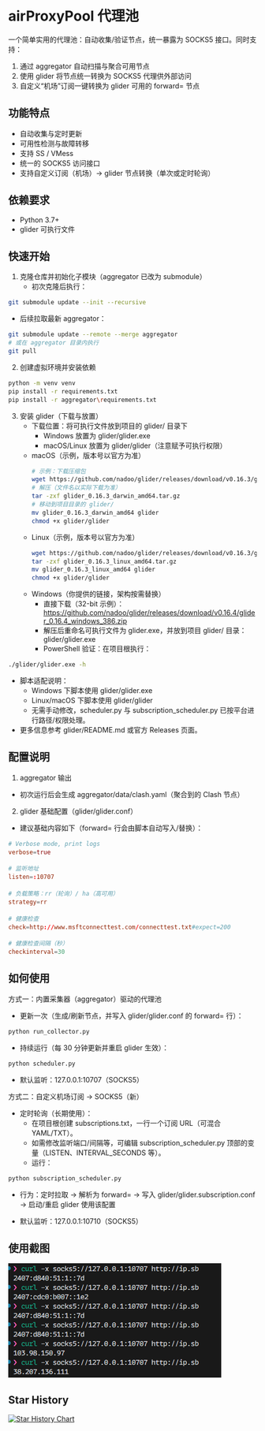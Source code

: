 # airProxyPool 代理池

一个简单实用的代理池：自动收集/验证节点，统一暴露为 SOCKS5 接口。同时支持：

1) 通过 aggregator 自动扫描与聚合可用节点
2) 使用 glider 将节点统一转换为 SOCKS5 代理供外部访问
3) 自定义“机场”订阅一键转换为 glider 可用的 forward= 节点

## 功能特点

- 自动收集与定时更新
- 可用性检测与故障转移
- 支持 SS / VMess
- 统一的 SOCKS5 访问接口
- 支持自定义订阅（机场）→ glider 节点转换（单次或定时轮询）

## 依赖要求

- Python 3.7+
- glider 可执行文件

## 快速开始

1. 克隆仓库并初始化子模块（aggregator 已改为 submodule）
   - 初次克隆后执行：
```bash
git submodule update --init --recursive
```
   - 后续拉取最新 aggregator：
```bash
git submodule update --remote --merge aggregator
# 或在 aggregator 目录内执行
git pull
```

2. 创建虚拟环境并安装依赖
```bash
python -m venv venv
pip install -r requirements.txt
pip install -r aggregator\requirements.txt
```

3. 安装 glider（下载与放置）
   - 下载位置：将可执行文件放到项目的 glider/ 目录下
     - Windows 放置为 glider/glider.exe
     - macOS/Linux 放置为 glider/glider（注意赋予可执行权限）
   - macOS（示例，版本号以官方为准）
     ```bash
     # 示例：下载压缩包
     wget https://github.com/nadoo/glider/releases/download/v0.16.3/glider_0.16.3_macos_amd64.tar.gz
     # 解压（文件名以实际下载为准）
     tar -zxf glider_0.16.3_darwin_amd64.tar.gz
     # 移动到项目目录的 glider/
     mv glider_0.16.3_darwin_amd64 glider
     chmod +x glider/glider
     ```
   - Linux（示例，版本号以官方为准）
     ```bash
     wget https://github.com/nadoo/glider/releases/download/v0.16.3/glider_0.16.3_linux_amd64.tar.gz
     tar -zxf glider_0.16.3_linux_amd64.tar.gz
     mv glider_0.16.3_linux_amd64 glider
     chmod +x glider/glider
     ```
   - Windows（你提供的链接，架构按需替换）
     - 直接下载（32-bit 示例）：
       https://github.com/nadoo/glider/releases/download/v0.16.4/glider_0.16.4_windows_386.zip
     - 解压后重命名可执行文件为 glider.exe，并放到项目 glider/ 目录：glider/glider.exe
     - PowerShell 验证：在项目根执行：
```bash
./glider/glider.exe -h
```
   - 脚本适配说明：
     - Windows 下脚本使用 glider/glider.exe
     - Linux/macOS 下脚本使用 glider/glider
     - 无需手动修改，scheduler.py 与 subscription_scheduler.py 已按平台进行路径/权限处理。
   - 更多信息参考 glider/README.md 或官方 Releases 页面。

## 配置说明

1) aggregator 输出
- 初次运行后会生成 aggregator/data/clash.yaml（聚合到的 Clash 节点）

2) glider 基础配置（glider/glider.conf）
- 建议基础内容如下（forward= 行会由脚本自动写入/替换）：

```conf
# Verbose mode, print logs
verbose=true

# 监听地址
listen=:10707

# 负载策略：rr（轮询）/ ha（高可用）
strategy=rr

# 健康检查
check=http://www.msftconnecttest.com/connecttest.txt#expect=200

# 健康检查间隔（秒）
checkinterval=30
```

## 如何使用

方式一：内置采集器（aggregator）驱动的代理池
- 更新一次（生成/刷新节点，并写入 glider/glider.conf 的 forward= 行）：
```bash
python run_collector.py
```
- 持续运行（每 30 分钟更新并重启 glider 生效）：
```bash
python scheduler.py
```
- 默认监听：127.0.0.1:10707（SOCKS5）

方式二：自定义机场订阅 → SOCKS5（新）
- 定时轮询（长期使用）：
  - 在项目根创建 subscriptions.txt，一行一个订阅 URL（可混合 YAML/TXT）。
  - 如需修改监听端口/间隔等，可编辑 subscription_scheduler.py 顶部的变量（LISTEN、INTERVAL_SECONDS 等）。
  - 运行：
```bash
python subscription_scheduler.py
```
  - 行为：定时拉取 → 解析为 forward= → 写入 glider/glider.subscription.conf → 启动/重启 glider 使用该配置

- 默认监听：127.0.0.1:10710（SOCKS5）

## 使用截图

![proxy_config](docs/images/use.png)

## Star History

[![Star History Chart](https://api.star-history.com/svg?repos=langchou/airProxyPool&type=Date)](https://star-history.com/#langchou/airProxyPool&Date)
